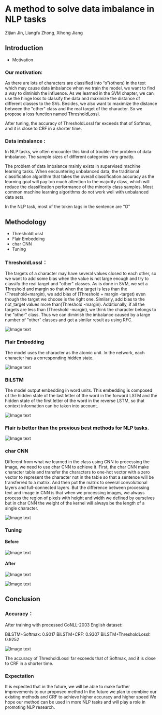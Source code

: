 # A method to solve data imbalance in NLP tasks

Zijian Jin, Liangfu Zhong, Xihong Jiang


## Introduction

- Motivation


### Our motivation:

As there are lots of characters are classified into “o”(others) in the text which may cause data imbalance when we train the model, we want to find a way to diminish the influence. As we learned in the SVM chapter, we can use the hinge loss to classify the data and maximize the distance of different classes to the SVs. Besides, we also want to maximize the distance between the "other" class and the real target of the character. So we propose a loss function named ThresholdLossI.

After tuning, the accuracy of ThresholdLossI far exceeds that of Softmax, and it is close to CRF in a shorter time.


### Data imbalance :

In NLP tasks, we often encounter this kind of trouble: the problem of data imbalance. The sample sizes of different categories vary greatly.

The problem of data imbalance mainly exists in supervised machine learning tasks. When encountering unbalanced data, the traditional classification algorithm that takes the overall classification accuracy as the learning goal will pay too much attention to the majority class, which will reduce the classification performance of the minority class samples. Most common machine learning algorithms do not work well with unbalanced data sets.

In the NLP task, most of the token tags in the sentence are “O”


## Methodology

- ThresholdLossI
- Flair Embedding
- char CNN
- Tuning


### ThresholdLossI：

The targets of a character may have several values closed to each other, so we want to add some bias when the value is not large enough and try to classify the real target and "other" classes. As is done in SVM, we set a Threshold and margin so that when the target is less than the (Threshold+margin), we add bias of (Threshold + margin -target) even though the target we choose is the right one. Similarly, add bias to the not_target values more than(Threshold -margin). Additionally, if all the targets are less than (Threshold -margin), we think the character belongs to the "other" class. Thus we can diminish the imbalance caused by a large number of "other" classes and get a similar result as using RFC.

![Image text](https://raw.githubusercontent.com/hsihung2043/flair/master/image/code.png)

### Flair Embedding

The model uses the character as the atomic unit. In the network, each character has a corresponding hidden state.

![Image text](https://raw.githubusercontent.com/hsihung2043/flair/master/image/1.png)

### BiLSTM

The model output embedding in word units. This embedding is composed of the hidden state of the last letter of the word in the forward LSTM and the hidden state of the first letter of the word in the reverse LSTM, so that context information can be taken into account.

![Image text](https://raw.githubusercontent.com/hsihung2043/flair/master/image/bl.png)


### Flair is better than the previous best methods for NLP tasks.

![Image text](https://raw.githubusercontent.com/hsihung2043/flair/master/image/2.png)

### char CNN

Different from what we learned in the class using CNN to processing the image, we need to use char CNN to achieve it. First, the char CNN make character table and transfer the characters to one-hot vector with a zero vector to represent the character not in the table so that a sentence will be transferred to a matrix. And then put the matrix to several convolutional layers and full-connected layers. But the difference between processing text and image in CNN is that when we processing images, we always process the region of pixels with height and width we defined by ourselves but in char CNN the weight of the kernel will always be the length of a single character.

![Image text](https://raw.githubusercontent.com/hsihung2043/flair/master/image/3.png)


### Tuning

#### Before

![Image text](https://raw.githubusercontent.com/hsihung2043/flair/master/image/4.png)

#### After

![Image text](https://raw.githubusercontent.com/hsihung2043/flair/master/image/5.png)

![Image text](https://raw.githubusercontent.com/hsihung2043/flair/master/image/loss.png)

## Conclusion


### Accuracy：

After training with processed CoNLL-2003 English dataset:

BiLSTM+Softmax: 0.9017
BiLSTM+CRF: 0.9307
BiLSTM+ThresholdLossI: 0.9252

![Image text](https://raw.githubusercontent.com/hsihung2043/flair/master/image/6.png)

The accuracy of ThresholdLossI far exceeds that of Softmax, and it is close to CRF in a shorter time.


### Expectation
It is expected that in the future, we will be able to make further improvements to our proposed method
In the future we plan to combine our existing methods and CRF to achieve higher accuracy and higher speed
We hope our method can be used in more NLP tasks and will play a role in promoting NLP research.


